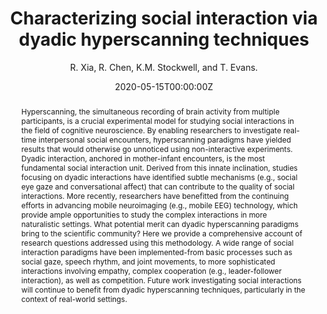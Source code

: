 ---
# Documentation: https://wowchemy.com/docs/managing-content/

title: "Characterizing social interaction via dyadic hyperscanning techniques"
authors: [R. Xia, R. Chen, K.M. Stockwell, and T. Evans]
author: "R. Xia, R. Chen, K.M. Stockwell, and T. Evans."
date: 2020-05-15T00:00:00Z
doi: ""

# Schedule page publish date (NOT publication's date).
publishDate: 2020-12-18T00:00:00Z

# Publication type.
# Legend: 0 = Uncategorized; 1 = Conference paper; 2 = Journal article;
# 3 = Preprint / Working Paper; 4 = Report; 5 = Book; 6 = Book section;
# 7 = Thesis; 8 = Patent
publication_types: ["1"]

# Publication name and optional abbreviated publication name.
publication: "Cognitive Neuroscience Society, Virtual Meeting, Boston, MA"
publication_short: ""

abstract: "Hyperscanning, the simultaneous recording of brain activity from multiple participants, is a crucial experimental model for studying social interactions in the field of cognitive neuroscience. By enabling researchers to investigate real-time interpersonal social encounters, hyperscanning paradigms have yielded results that   would otherwise go unnoticed using non-interactive experiments. Dyadic interaction, anchored in mother-infant encounters, is the most fundamental social interaction unit. Derived from this innate inclination, studies focusing on dyadic interactions have identified subtle mechanisms (e.g., social eye gaze and conversational affect) that can contribute to the quality of social interactions. More recently, researchers have benefitted from the continuing efforts in advancing mobile neuroimaging (e.g.,  mobile EEG) technology, which provide ample opportunities to study the complex interactions in more naturalistic settings. What potential merit can dyadic hyperscanning paradigms bring to the scientific community? Here we provide a comprehensive account of research questions addressed using this methodology. A wide range of social interaction paradigms have been implemented-from basic processes such as social gaze, speech rhythm, and joint movements, to more sophisticated interactions involving empathy, complex  cooperation (e.g., leader-follower interaction), as  well as competition. Future work investigating social interactions will continue to benefit from dyadic hyperscanning techniques, particularly in the context of real-world settings."

# Summary. An optional shortened abstract.
summary: ""

tags: [EEG, Dyadic Interaction, Evans Lab]
categories: []
featured: false

# Custom links (optional).
#   Uncomment and edit lines below to show custom links.
# links:
# - name: Follow
#   url: https://twitter.com
#   icon_pack: fab
#   icon: twitter

url_pdf:
url_code:
url_dataset:
url_poster: 
url_project:
url_slides:
url_source:
url_video: 

# Featured image
# To use, add an image named `featured.jpg/png` to your page's folder. 
# Focal points: Smart, Center, TopLeft, Top, TopRight, Left, Right, BottomLeft, Bottom, BottomRight.
image:
  caption: ""
  focal_point: ""
  preview_only: false

# Associated Projects (optional).
#   Associate this publication with one or more of your projects.
#   Simply enter your project's folder or file name without extension.
#   E.g. `internal-project` references `content/project/internal-project/index.md`.
#   Otherwise, set `projects: []`.
projects: []

# Slides (optional).
#   Associate this publication with Markdown slides.
#   Simply enter your slide deck's filename without extension.
#   E.g. `slides: "example"` references `content/slides/example/index.md`.
#   Otherwise, set `slides: ""`.
slides: ""
---